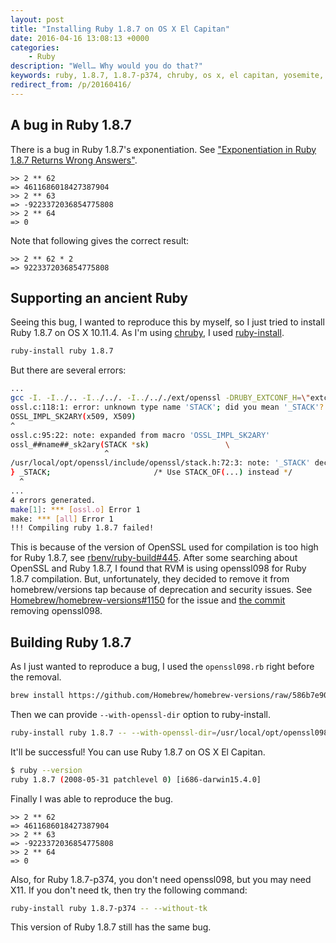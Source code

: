 ```yaml
---
layout: post
title: "Installing Ruby 1.8.7 on OS X El Capitan"
date: 2016-04-16 13:08:13 +0000
categories:
    - Ruby
description: "Well… Why would you do that?"
keywords: ruby, 1.8.7, 1.8.7-p374, chruby, os x, el capitan, yosemite, mavericks
redirect_from: /p/20160416/
---
```


## A bug in Ruby 1.8.7

There is a bug in Ruby 1.8.7's exponentiation. See
["Exponentiation in Ruby 1.8.7 Returns Wrong Answers"](http://stackoverflow.com/questions/12009799/exponentiation-in-ruby-1-8-7-returns-wrong-answers).

``` irb
>> 2 ** 62
=> 4611686018427387904
>> 2 ** 63
=> -9223372036854775808
>> 2 ** 64
=> 0
```

Note that following gives the correct result:

``` irb
>> 2 ** 62 * 2
=> 9223372036854775808
```

## Supporting an ancient Ruby

Seeing this bug, I wanted to reproduce this by myself, so I just tried to
install Ruby 1.8.7 on OS X 10.11.4. As I'm using
[chruby](https://github.com/postmodern/chruby), I used
[ruby-install](https://github.com/postmodern/ruby-install).

``` sh
ruby-install ruby 1.8.7
```

But there are several errors:

``` sh
...
gcc -I. -I../.. -I../../. -I../.././ext/openssl -DRUBY_EXTCONF_H=\"extconf.h\" -I/usr/local/opt/openssl/include -I/usr/local/opt/readline/include -I/usr/local/opt/libyaml/include -I/usr/local/opt/gdbm/include  -D_XOPEN_SOURCE -D_DARWIN_C_SOURCE   -fno-common -g -O2 -pipe -fno-common   -c ossl.c
ossl.c:118:1: error: unknown type name 'STACK'; did you mean '_STACK'?
OSSL_IMPL_SK2ARY(x509, X509)
^
ossl.c:95:22: note: expanded from macro 'OSSL_IMPL_SK2ARY'
ossl_##name##_sk2ary(STACK *sk)                 \
                     ^
/usr/local/opt/openssl/include/openssl/stack.h:72:3: note: '_STACK' declared here
} _STACK;                       /* Use STACK_OF(...) instead */
  ^
...
4 errors generated.
make[1]: *** [ossl.o] Error 1
make: *** [all] Error 1
!!! Compiling ruby 1.8.7 failed!
```

This is because of the version of OpenSSL used for compilation is too high for
Ruby 1.8.7, see
[rbenv/ruby-build#445](https://github.com/rbenv/ruby-build/issues/445). After
some searching about OpenSSL and Ruby 1.8.7, I found that RVM is using
openssl098 for Ruby 1.8.7 compilation. But, unfortunately, they decided to
remove it from homebrew/versions tap because of deprecation and security issues.
See
[Homebrew/homebrew-versions#1150](https://github.com/Homebrew/homebrew-versions/issues/1150)
for the issue and
[the commit](https://github.com/Homebrew/homebrew-versions/commit/4e169f22cc48e61e2ed6e2f80a5414fe281db335)
removing openssl098.

## Building Ruby 1.8.7

As I just wanted to reproduce a bug, I used the `openssl098.rb` right before the
removal.

``` sh
brew install https://github.com/Homebrew/homebrew-versions/raw/586b7e9012a3ed1f9df6c43d0483c65549349289/openssl098.rb
```

Then we can provide `--with-openssl-dir` option to ruby-install.

``` sh
ruby-install ruby 1.8.7 -- --with-openssl-dir=/usr/local/opt/openssl098
```

It'll be successful! You can use Ruby 1.8.7 on OS X El Capitan.

``` sh
$ ruby --version
ruby 1.8.7 (2008-05-31 patchlevel 0) [i686-darwin15.4.0]
```

Finally I was able to reproduce the bug.

``` irb
>> 2 ** 62
=> 4611686018427387904
>> 2 ** 63
=> -9223372036854775808
>> 2 ** 64
=> 0
```

Also, for Ruby 1.8.7-p374, you don't need openssl098, but you may need X11. If
you don't need tk, then try the following command:

``` sh
ruby-install ruby 1.8.7-p374 -- --without-tk
```

This version of Ruby 1.8.7 still has the same bug.
